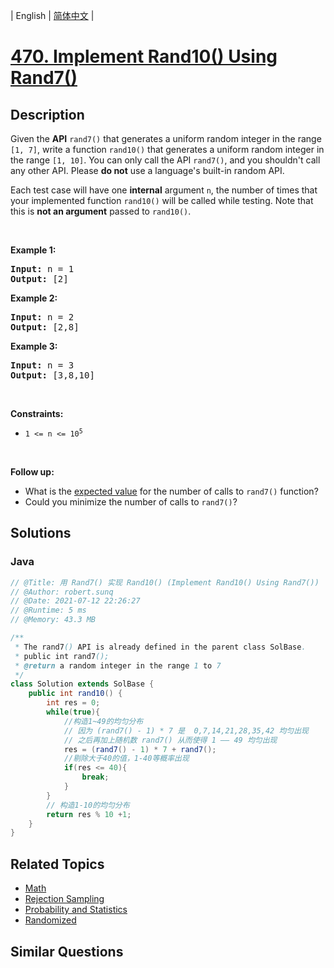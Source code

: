 
| English | [简体中文](README.md) |

# [470. Implement Rand10() Using Rand7()](https://leetcode.cn//problems/implement-rand10-using-rand7/)

## Description

<p>Given the <strong>API</strong> <code>rand7()</code> that generates a uniform random integer in the range <code>[1, 7]</code>, write a function <code>rand10()</code> that generates a uniform random integer in the range <code>[1, 10]</code>. You can only call the API <code>rand7()</code>, and you shouldn&#39;t call any other API. Please <strong>do not</strong> use a language&#39;s built-in random API.</p>

<p>Each test case will have one <strong>internal</strong> argument <code>n</code>, the number of times that your implemented function <code>rand10()</code> will be called while testing. Note that this is <strong>not an argument</strong> passed to <code>rand10()</code>.</p>

<p>&nbsp;</p>
<p><strong class="example">Example 1:</strong></p>
<pre><strong>Input:</strong> n = 1
<strong>Output:</strong> [2]
</pre><p><strong class="example">Example 2:</strong></p>
<pre><strong>Input:</strong> n = 2
<strong>Output:</strong> [2,8]
</pre><p><strong class="example">Example 3:</strong></p>
<pre><strong>Input:</strong> n = 3
<strong>Output:</strong> [3,8,10]
</pre>
<p>&nbsp;</p>
<p><strong>Constraints:</strong></p>

<ul>
	<li><code>1 &lt;= n &lt;= 10<sup>5</sup></code></li>
</ul>

<p>&nbsp;</p>
<p><strong>Follow up:</strong></p>

<ul>
	<li>What is the <a href="https://en.wikipedia.org/wiki/Expected_value" target="_blank">expected value</a> for the number of calls to <code>rand7()</code> function?</li>
	<li>Could you minimize the number of calls to <code>rand7()</code>?</li>
</ul>


## Solutions


### Java

```Java
// @Title: 用 Rand7() 实现 Rand10() (Implement Rand10() Using Rand7())
// @Author: robert.sunq
// @Date: 2021-07-12 22:26:27
// @Runtime: 5 ms
// @Memory: 43.3 MB

/**
 * The rand7() API is already defined in the parent class SolBase.
 * public int rand7();
 * @return a random integer in the range 1 to 7
 */
class Solution extends SolBase {
    public int rand10() {
        int res = 0;
        while(true){
            //构造1~49的均匀分布
            // 因为 (rand7() - 1) * 7 是  0,7,14,21,28,35,42 均匀出现
            // 之后再加上随机数 rand7() 从而使得 1 —— 49 均匀出现 
            res = (rand7() - 1) * 7 + rand7();
            //剔除大于40的值，1-40等概率出现
            if(res <= 40){
                break;
            }
        }
        // 构造1-10的均匀分布
        return res % 10 +1;
    }
}
```



## Related Topics

- [Math](https://leetcode.cn//tag/math)
- [Rejection Sampling](https://leetcode.cn//tag/rejection-sampling)
- [Probability and Statistics](https://leetcode.cn//tag/probability-and-statistics)
- [Randomized](https://leetcode.cn//tag/randomized)

## Similar Questions


